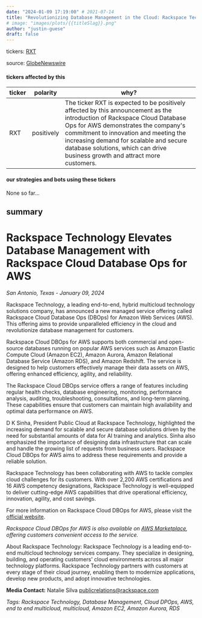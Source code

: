 ```yaml
---
date: "2024-01-09 17:19:00" # 2021-07-14
title: "Revolutionizing Database Management in the Cloud: Rackspace Technology Takes Efficiency to New Heights"
# image: "images/plots/{{titleSlag}}.png"
author: "justin-guese"
draft: false
---
```

tickers: <a href='https://finance.yahoo.com/quote/RXT' target='_blank'>RXT</a> 

source: <a href='https://www.globenewswire.com/news-release/2024/01/09/2806580/0/en/Rackspace-Technology-Elevates-Database-Management-with-Rackspace-Cloud-Database-Ops-for-AWS.html' target='_blank'>GlobeNewswire</a>

#### tickers affected by this

| ticker | polarity | why? |
|------------|------------|------------|
| RXT | positively | The ticker RXT is expected to be positively affected by this announcement as the introduction of Rackspace Cloud Database Ops for AWS demonstrates the company's commitment to innovation and meeting the increasing demand for scalable and secure database solutions, which can drive business growth and attract more customers. |



#### our strategies and bots using these tickers

None so far...

## summary

# Rackspace Technology Elevates Database Management with Rackspace Cloud Database Ops for AWS

*San Antonio, Texas - January 09, 2024*

Rackspace Technology, a leading end-to-end, hybrid multicloud technology solutions company, has announced a new managed service offering called Rackspace Cloud Database Ops (DBOps) for Amazon Web Services (AWS). This offering aims to provide unparalleled efficiency in the cloud and revolutionize database management for customers.

Rackspace Cloud DBOps for AWS supports both commercial and open-source databases running on popular AWS services such as Amazon Elastic Compute Cloud (Amazon EC2), Amazon Aurora, Amazon Relational Database Service (Amazon RDS), and Amazon Redshift. The service is designed to help customers effectively manage their data assets on AWS, offering enhanced efficiency, agility, and reliability.

The Rackspace Cloud DBOps service offers a range of features including regular health checks, database engineering, monitoring, performance analysis, auditing, troubleshooting, consultations, and long-term planning. These capabilities ensure that customers can maintain high availability and optimal data performance on AWS.

D K Sinha, President Public Cloud at Rackspace Technology, highlighted the increasing demand for scalable and secure database solutions driven by the need for substantial amounts of data for AI training and analytics. Sinha also emphasized the importance of designing data infrastructure that can scale and handle the growing list of requests from business users. Rackspace Cloud DBOps for AWS aims to address these requirements and provide a reliable solution.

Rackspace Technology has been collaborating with AWS to tackle complex cloud challenges for its customers. With over 2,200 AWS certifications and 16 AWS competency designations, Rackspace Technology is well-equipped to deliver cutting-edge AWS capabilities that drive operational efficiency, innovation, agility, and cost savings.

For more information on Rackspace Cloud DBOps for AWS, please visit the [official website](https://www.rackspace.com/cloud/database).

*Rackspace Cloud DBOps for AWS is also available on [AWS Marketplace](https://aws.amazon.com/marketplace), offering customers convenient access to the service.*

About Rackspace Technology:
Rackspace Technology is a leading end-to-end multicloud technology services company. They specialize in designing, building, and operating customers' cloud environments across all major technology platforms. Rackspace Technology partners with customers at every stage of their cloud journey, enabling them to modernize applications, develop new products, and adopt innovative technologies.

**Media Contact:**
Natalie Silva
publicrelations@rackspace.com

*Tags: Rackspace Technology, Database Management, Cloud DPOps, AWS, end to end multicloud, multicloud, Amazon EC2, Amazon Aurora, RDS*